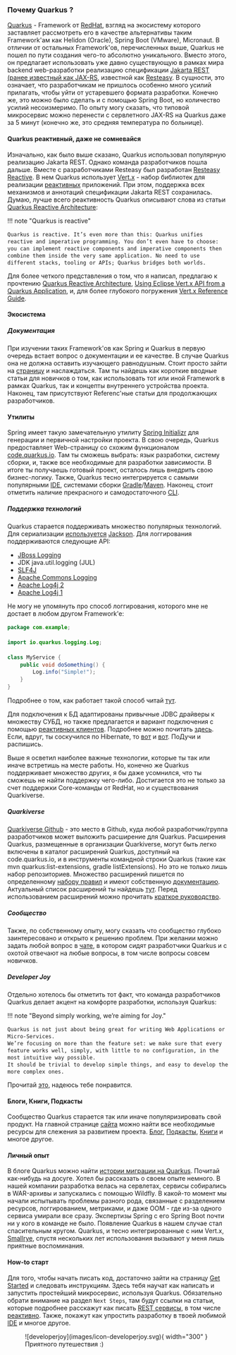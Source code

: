### Почему Quarkus ?

[Quarkus](https://quarkus.io/) - Framework от [RedHat](https://ru.wikipedia.org/wiki/Red_Hat), взгляд на экосистему которого заставляет рассмотреть его в качестве альтернативы таким Framework'ам как Helidon (Oracle), Spring Boot (VMware), Micronaut.
В отличии от остальных Framework'ов, перечисленных выше, Quarkus не пошел по пути создания чего-то абсолютно уникального. 
Вместо этого, он предлагает использовать уже давно существующую в рамках мира backend web-разработки реализацию спецификации [Jakarta REST (ранее известный как JAX-RS](https://jakarta.ee/specifications/restful-ws/3.1/jakarta-restful-ws-spec-3.1.html), известной как [Resteasy](https://resteasy.dev/).
 В сущности, это означает, что разработчикам не пришлось особенно много усилий прилагать, чтобы уйти от устаревшего формата разработки.
Конечно же, это можно было сделать и с помощью Spring Boot, но количество усилий несоизмеримо.
По опыту могу сказать, что типовой микросервис можно перенести c сервлетного JAX-RS на Quarkus даже за 5 минут (конечно же, это средняя температура по больнице).

#### Quarkus реактивный, даже не сомневайся

Изначально, как было выше сказано, Quarkus использовал популярную реализацию Jakarta REST. Однако команда разработчиков пошла дальше. Вместе с разработчиками Resteasy был разработан [Resteasy Reactive](https://quarkus.io/guides/resteasy-reactive).
В нем Quarkus использует [Vert.x](https://vertx.io/) - набор библиотек для реализации [реактивных](https://www.reactivemanifesto.org/) приложений. При этом, поддержка всех механизмов и аннотаций спецификации Jakarta REST сохранилась.
Думаю, лучше всего реактивность Quarkus описывают слова из статьи [Quarkus Reactive Architecture](https://quarkus.io/guides/quarkus-reactive-architecture):

!!! note "Quarkus is reactive"

    Quarkus is reactive. It’s even more than this: Quarkus unifies reactive and imperative programming. You don’t even have to choose: you can implement reactive components and imperative components then combine them inside the very same application. No need to use different stacks, tooling or APIs; Quarkus bridges both worlds.

Для более четкого представления о том, что я написал, предлагаю к прочтению [Quarkus Reactive Architecture](https://quarkus.io/guides/quarkus-reactive-architecture), [Using Eclipse Vert.x API from a Quarkus Application](https://quarkus.io/guides/vertx#executing-asynchronous-code-from-a-blocking-thread), и, для более глубокого погружения [Vert.x Reference Guide](https://quarkus.io/guides/vertx-reference).


#### Экосистема
##### Документация

При изучении таких Framework'ов как Spring и Quarkus в первую очередь встает вопрос о документации и ее качестве.
В случае Quarkus она не должна оставить изучающего равнодушным. Стоит просто зайти на [страницу](https://quarkus.io/guides/) и наслаждаться. 
Там ты найдешь как короткие вводные статьи для новичков о том, как использовать тот или иной Framework в рамках Quarkus, так и концепты внутреннего устройства проекта.
Наконец, там присутствуют Referenc'ные статьи для продолжающих разработчиков.

#### Утилиты

Spring имеет такую замечательную утилиту [Spring Initializr](https://start.spring.io/) для генерации и первичной настройки проекта. 
В свою очередь, Quarkus предоставляет Web-страницу со схожим функционалом [code.quarkus.io](https://code.quarkus.io/).
Там ты сможешь выбрать: язык разработки, систему сборки, и, также все необходимые для разработки зависимости.
 В итоге ты получаешь готовый проект, осталось лишь внедрить свою бизнес-логику.
Также, Quarkus тесно интегрируется с самыми популярными [IDE](https://quarkus.io/guides/ide-tooling), системами сборки [Gradle](https://quarkus.io/guides/gradle-tooling)/[Maven](https://quarkus.io/guides/maven-tooling). Наконец, стоит отметить наличие прекрасного и самодостаточного [CLI](https://quarkus.io/guides/cli-tooling).


##### Поддержка технологий
Quarkus старается поддерживать множество популярных технологий. 
Для сериализации [используется](https://quarkus.io/guides/rest-json) [Jackson](https://github.com/FasterXML/jackson). 
Для логгирования поддерживаются следующие API:

  * [JBoss Logging](https://github.com/jboss-logging/jboss-logging)
  * JDK java.util.logging (JUL)
  * [SLF4J](https://www.slf4j.org/)
  * [Apache Commons Logging](https://commons.apache.org/proper/commons-logging/)
  * [Apache Log4j 2](https://logging.apache.org/log4j/2.x/)
  * [Apache Log4j 1](https://logging.apache.org/log4j/1.2/)

Не могу не упомянуть про способ логгирования, которого мне не достает в любом другом Framework'e:

```java title="Упрощенное логгирование"
package com.example;

import io.quarkus.logging.Log; 

class MyService { 
    public void doSomething() {
        Log.info("Simple!"); 
    }
}
```

Подробнее о том, как работает такой способ читай [тут](https://quarkus.io/guides/logging).

Для подключения к БД адаптированы привычные JDBC драйверы к множеству СУБД, но также предлагается и вариант подключения с помощью [реактивных клиентов](https://quarkus.io/guides/reactive-sql-clients). 
Подробнее можно почитать [здесь](https://quarkus.io/guides/datasource).
Если, вдруг, ты соскучился по Hibernate, то [вот](https://quarkus.io/guides/hibernate-orm) и [вот](https://quarkus.io/guides/hibernate-orm-panache). ПоДучи и распишись.

Выше я осветил наиболее важные технологии, которые ты так или иначе встретишь на месте работы. Но, конечно же Quarkus поддерживает множество других, я бы даже усомнился, что ты сможешь не найти поддержку чего-либо. 
Достигается это не только за счет поддержки Core-команды от RedHat, но и существования Quarkiverse.


##### Quarkiverse

[Quarkiverse Github](http://github.com/quarkiverse) - это место в Github, куда любой разработчик/группа разработчиков может выложить расширение для Quarkus.
Расширения Quarkus, размещенные в организации Quarkiverse, могут быть легко включены в каталог расширений Quarkus, доступный на code.quarkus.io, и в инструменты командной строки Quarkus (такие как mvn quarkus:list-extensions, gradle listExtensions). Но это не только лишь набор репозиториев. Множество расширений пишется по определенному [набору правил](https://hub.quarkiverse.io/) и имеют собственную [документацию](https://docs.quarkiverse.io/index/explore/index.html). Актуальный список расширений ты найдешь [тут](https://quarkus.io/extensions/). Перед использованием расширений можно прочитать [краткое руководство](https://quarkus.io/faq).


##### Сообщество
Также, по собственному опыту, могу сказать что сообщество глубоко заинтересовано и открыто к решению проблем. При желании можно задать любой вопрос в [чате](https://quarkusio.zulipchat.com/), в котором сидят разработчики Quarkus и с охотой отвечают на любые вопросы, в том числе вопросы совсем новичков.


##### Developer Joy
Отдельно хотелось бы отметить тот факт, что команда разработчиков Quarkus делает акцент на комфорте разработки, используя Quarkus:

!!! note "Beyond simply working, we’re aiming for Joy."
  
    Quarkus is not just about being great for writing Web Applications or Micro-Services. 
    We’re focusing on more than the feature set: we make sure that every feature works well, simply, with little to no configuration, in the most intuitive way possible.
    It should be trivial to develop simple things, and easy to develop the more complex ones.

Прочитай [это](https://quarkus.io/developer-joy/), надеюсь тебе понравится.

#### Блоги, Книги, Подкасты

Сообщество Quarkus старается так или иначе популяризировать свой продукт. На главной странице [сайта](https://quarkus.io/) можно найти все необходимые ресурсы для слежения за развитием проекта. [Блог](https://quarkus.io/blog/), [Подкасты](https://quarkus.io/insights/), [Книги](https://quarkus.io/books/) и многое другое.

#### Личный опыт
В блоге Quarkus можно найти [истории миграции на Quarkus](https://quarkus.io/blog/tag/user-story/). Почитай как-нибудь на досуге.
Хотел бы рассказать о своем опыте немного. В нашей компании разработка велась на сервлетах, сервисы собирались в WAR-архивы и запускались с помощью Wildfly.
В какой-то момент мы начали испытывать проблемы разного рода, связанные с разделением ресурсов, логгированием, метриками, и даже OOM - где из-за одного сервиса умирали все сразу. Экспертизы Spring с его Spring Boot почти ни у кого в команде не было. Появление Quarkus в нашем случае стал спасительным кругом.
Quarkus, и тесно интегрированные с ним Vert.x, [Smallrye](https://smallrye.io/), спустя нескольких лет использования вызывают у меня лишь приятные воспоминания.

#### How-to старт
Для того, чтобы начать писать код, достаточно зайти на страницу [Get Started](https://quarkus.io/get-started/) и следовать инструкциям.
Здесь тебя научат как написать и запустить простейший микросервис, используя Quarkus. Обязательно обрати внимание на раздел `Next Steps`, там будут ссылки на статьи,
которые подробнее расскажут как писать [REST сервисы](https://quarkus.io/guides/rest-json), в том числе [реактивно](https://quarkus.io/guides/getting-started-reactive). 
Также, покажут как упростить разработку в твоей любимой [IDE](https://quarkus.io/guides/ide-tooling) и многое другое.


<figure markdown>
  ![developerjoy](images/icon-developerjoy.svg){ width="300" }
  <figcaption>Приятного путешествия :)</figcaption>
</figure>